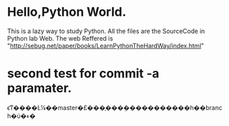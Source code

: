 Hello,Python World.
==========
This is a lazy way to study Python.
All the files are the SourceCode in Python lab Web.
The web Reffered is "http://sebug.net/paper/books/LearnPythonTheHardWay/index.html"

second test for commit -a  paramater.
========
ϵͳ����Ŀ¼��master�£���֪���ܲ�����������һ��branch�ύ�ء�
